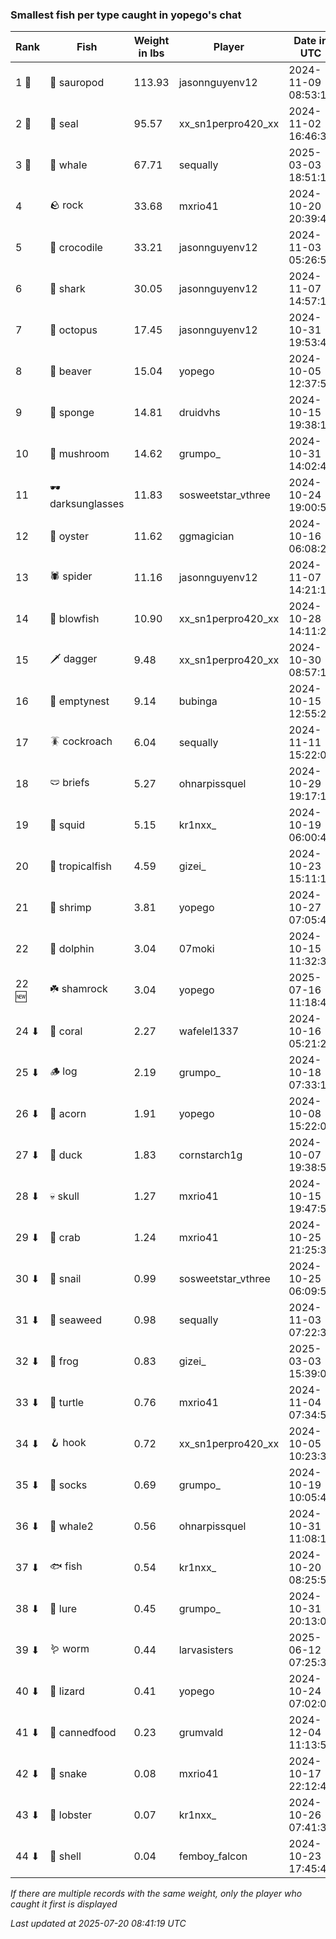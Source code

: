 ### Smallest fish per type caught in yopego's chat
| Rank | Fish | Weight in lbs | Player | Date in UTC |
|------|--------|-----------|---------|------|
| 1 🥇  | 🦕 sauropod | 113.93 | jasonnguyenv12 | 2024-11-09 08:53:13 |
| 2 🥈  | 🦭 seal | 95.57 | xx_sn1perpro420_xx | 2024-11-02 16:46:37 |
| 3 🥉  | 🐳 whale | 67.71 | sequally | 2025-03-03 18:51:11 |
| 4  | 🪨 rock | 33.68 | mxrio41 | 2024-10-20 20:39:44 |
| 5  | 🐊 crocodile | 33.21 | jasonnguyenv12 | 2024-11-03 05:26:58 |
| 6  | 🦈 shark | 30.05 | jasonnguyenv12 | 2024-11-07 14:57:19 |
| 7  | 🐙 octopus | 17.45 | jasonnguyenv12 | 2024-10-31 19:53:45 |
| 8  | 🦫 beaver | 15.04 | yopego | 2024-10-05 12:37:58 |
| 9  | 🧽 sponge | 14.81 | druidvhs | 2024-10-15 19:38:19 |
| 10  | 🍄 mushroom | 14.62 | grumpo_ | 2024-10-31 14:02:46 |
| 11  | 🕶️ darksunglasses | 11.83 | sosweetstar_vthree | 2024-10-24 19:00:50 |
| 12  | 🦪 oyster | 11.62 | ggmagician | 2024-10-16 06:08:23 |
| 13  | 🕷️ spider | 11.16 | jasonnguyenv12 | 2024-11-07 14:21:14 |
| 14  | 🐡 blowfish | 10.90 | xx_sn1perpro420_xx | 2024-10-28 14:11:29 |
| 15  | 🗡️ dagger | 9.48 | xx_sn1perpro420_xx | 2024-10-30 08:57:18 |
| 16  | 🪹 emptynest | 9.14 | bubinga | 2024-10-15 12:55:27 |
| 17  | 🪳 cockroach | 6.04 | sequally | 2024-11-11 15:22:03 |
| 18  | 🩲 briefs | 5.27 | ohnarpissquel | 2024-10-29 19:17:15 |
| 19  | 🦑 squid | 5.15 | kr1nxx_ | 2024-10-19 06:00:42 |
| 20  | 🐠 tropicalfish | 4.59 | gizei_ | 2024-10-23 15:11:13 |
| 21  | 🦐 shrimp | 3.81 | yopego | 2024-10-27 07:05:43 |
| 22  | 🐬 dolphin | 3.04 | 07moki | 2024-10-15 11:32:31 |
| 22 🆕 | ☘️ shamrock | 3.04 | yopego | 2025-07-16 11:18:40 |
| 24 ⬇ | 🪸 coral | 2.27 | wafelel1337 | 2024-10-16 05:21:28 |
| 25 ⬇ | 🪵 log | 2.19 | grumpo_ | 2024-10-18 07:33:13 |
| 26 ⬇ | 🌰 acorn | 1.91 | yopego | 2024-10-08 15:22:07 |
| 27 ⬇ | 🦆 duck | 1.83 | cornstarch1g | 2024-10-07 19:38:57 |
| 28 ⬇ | 💀 skull | 1.27 | mxrio41 | 2024-10-15 19:47:50 |
| 29 ⬇ | 🦀 crab | 1.24 | mxrio41 | 2024-10-25 21:25:36 |
| 30 ⬇ | 🐌 snail | 0.99 | sosweetstar_vthree | 2024-10-25 06:09:55 |
| 31 ⬇ | 🌿 seaweed | 0.98 | sequally | 2024-11-03 07:22:33 |
| 32 ⬇ | 🐸 frog | 0.83 | gizei_ | 2025-03-03 15:39:07 |
| 33 ⬇ | 🐢 turtle | 0.76 | mxrio41 | 2024-11-04 07:34:54 |
| 34 ⬇ | 🪝 hook | 0.72 | xx_sn1perpro420_xx | 2024-10-05 10:23:31 |
| 35 ⬇ | 🧦 socks | 0.69 | grumpo_ | 2024-10-19 10:05:49 |
| 36 ⬇ | 🐋 whale2 | 0.56 | ohnarpissquel | 2024-10-31 11:08:17 |
| 37 ⬇ | 🐟 fish | 0.54 | kr1nxx_ | 2024-10-20 08:25:50 |
| 38 ⬇ | 🎏 lure | 0.45 | grumpo_ | 2024-10-31 20:13:08 |
| 39 ⬇ | 🪱 worm | 0.44 | larvasisters | 2025-06-12 07:25:38 |
| 40 ⬇ | 🦎 lizard | 0.41 | yopego | 2024-10-24 07:02:02 |
| 41 ⬇ | 🥫 cannedfood | 0.23 | grumvald | 2024-12-04 11:13:52 |
| 42 ⬇ | 🐍 snake | 0.08 | mxrio41 | 2024-10-17 22:12:49 |
| 43 ⬇ | 🦞 lobster | 0.07 | kr1nxx_ | 2024-10-26 07:41:36 |
| 44 ⬇ | 🐚 shell | 0.04 | femboy_falcon | 2024-10-23 17:45:43 |

_If there are multiple records with the same weight, only the player who caught it first is displayed_

_Last updated at 2025-07-20 08:41:19 UTC_